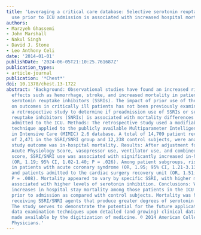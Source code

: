 ```yaml
---
title: 'Leveraging a critical care database: Selective serotonin reuptake inhibitor
  use prior to ICU admission is associated with increased hospital mortality'
authors:
- Marzyeh Ghassemi
- John Marshall
- Nakul Singh
- David J. Stone
- Leo Anthony Celi
date: '2014-01-01'
publishDate: '2024-06-05T21:10:25.761687Z'
publication_types:
- article-journal
publication: '*Chest*'
doi: 10.1378/chest.13-1722
abstract: 'Background: Observational studies have found an increased risk of adverse
  effects such as hemorrhage, stroke, and increased mortality in patients taking selective
  serotonin reuptake inhibitors (SSRIs). The impact of prior use of these medications
  on outcomes in critically ill patients has not been previously examined. We performed
  a retrospective study to determine if preadmission use of SSRIs or serotonin norepinephrine
  reuptake inhibitors (SNRIs) is associated with mortality differences in patients
  admitted to the ICU. Methods: The retrospective study used a modifiable data mining
  technique applied to the publicly available Multiparameter Intelligent Monitoring
  in Intensive Care (MIMIC) 2.6 database. A total of 14,709 patient records, consisting
  of 2,471 in the SSRI/SNRI group and 12,238 control subjects, were analyzed. The
  study outcome was in-hospital mortality. Results: After adjustment for age, Simplified
  Acute Physiology Score, vasopressor use, ventilator use, and combined Elixhauser
  score, SSRI/SNRI use was associated with significantly increased in-hospital mortality
  (OR, 1.19; 95% CI, 1.02-1.40; P = .026). Among patient subgroups, risk was highest
  in patients with acute coronary syndrome (OR, 1.95; 95% CI, 1.21-3.13; P = .006)
  and patients admitted to the cardiac surgery recovery unit (OR, 1.51; 95% CI, 1.11-2.04;
  P = .008). Mortality appeared to vary by specific SSRI, with higher mortalities
  associated with higher levels of serotonin inhibition. Conclusions: We found significant
  increases in hospital stay mortality among those patients in the ICU taking SSRI/SNRIs
  prior to admission as compared with control subjects. Mortality was higher in patients
  receiving SSRI/SNRI agents that produce greater degrees of serotonin reuptake inhibition.
  The study serves to demonstrate the potential for the future application of advanced
  data examination techniques upon detailed (and growing) clinical databases being
  made available by the digitization of medicine. © 2014 American College of Chest
  Physicians.'
---
```

